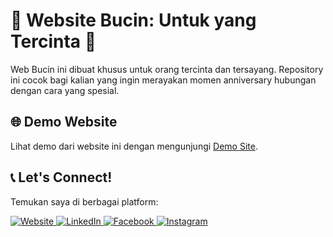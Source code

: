 # 🌹 Website Bucin: Untuk yang Tercinta 🌹

Web Bucin ini dibuat khusus untuk orang tercinta dan tersayang. Repository ini cocok bagi kalian yang ingin merayakan momen anniversary hubungan dengan cara yang spesial.

## 🌐 Demo Website
Lihat demo dari website ini dengan mengunjungi [Demo Site](https://agung-mk.github.io/webs-bucin/).

## 📞 Let's Connect!
Temukan saya di berbagai platform:

<p align="left">
    <a href="https://agungdev.my.id" target="_blank">
        <img src="https://img.shields.io/badge/Website-Visit-blue?" alt="Website">
    </a>
    <a href="https://www.linkedin.com/in/wafarifqi/" target="_blank">
        <img src="https://img.shields.io/badge/LinkedIn-WafaRifqiAnafin_-blue?" alt="LinkedIn">
    </a>
    <a href="https://facebook.com/wafarifkianafin" target="_blank">
        <img src="https://img.shields.io/badge/Facebook-wafarifkianafin-blue?" alt="Facebook">
    </a>
    <a href="https://instagram.com/siagungg_" target="_blank">
        <img src="https://img.shields.io/badge/Instagram-@siagungg_-blue?" alt="Instagram">
    </a>
</p>